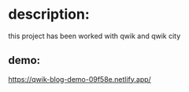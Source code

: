 # description:
this project has been worked with qwik and qwik city
## demo:
https://qwik-blog-demo-09f58e.netlify.app/
